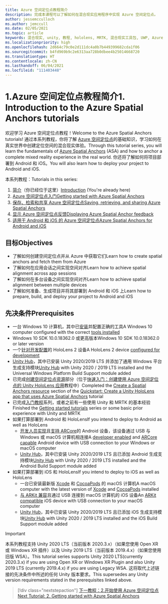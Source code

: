 ```yaml
---
title: Azure 空间定位点教程简介
description: 完成本课程可以了解如何在混合现实应用程序中实现 Azure 空间定位点。
author: jessemcculloch
ms.author: jemccull
ms.date: 02/05/2021
ms.topic: article
keywords: 混合现实, unity, 教程, hololens, MRTK, 混合现实工具包, UWP, Azure 空间定位点, ios, android, Windows 10, ARCore, macOS, Android 生成支持, ARKit
ms.localizationpriority: high
ms.openlocfilehash: 2d664c79c0e2d111dc4a0b7b449399682cda1f06
ms.sourcegitcommit: b4fd969b9c2e6313aa728b0dbee4b25014668720
ms.translationtype: HT
ms.contentlocale: zh-CN
ms.lasthandoff: 06/04/2021
ms.locfileid: "111403448"
---
```

# <a name="1-introduction-to-the-azure-spatial-anchors-tutorials"></a><span data-ttu-id="d9dcd-104">1.Azure 空间定位点教程简介</span><span class="sxs-lookup"><span data-stu-id="d9dcd-104">1. Introduction to the Azure Spatial Anchors tutorials</span></span>

<span data-ttu-id="d9dcd-105">欢迎学习 Azure 空间定位点教程！</span><span class="sxs-lookup"><span data-stu-id="d9dcd-105">Welcome to the Azure Spatial Anchors tutorials!</span></span> <span data-ttu-id="d9dcd-106">通过本系列教程，你将了解 <a href="https://azure.microsoft.com/services/spatial-anchors" target="_blank">Azure 空间定位点</a>的基础知识，学习如何在真实世界中创建定位空间的混合现实体验。</span><span class="sxs-lookup"><span data-stu-id="d9dcd-106">Through this tutorial series, you will learn the fundamentals of <a href="https://azure.microsoft.com/services/spatial-anchors" target="_blank">Azure Spatial Anchors</a> (ASA) and how to anchor a complete mixed reality experience in the real world.</span></span> <span data-ttu-id="d9dcd-107">你还将了解如何将项目部署到 Android 和 iOS。</span><span class="sxs-lookup"><span data-stu-id="d9dcd-107">You will also learn how to deploy your project to Android and iOS.</span></span>

<span data-ttu-id="d9dcd-108">本系列教程：</span><span class="sxs-lookup"><span data-stu-id="d9dcd-108">Tutorials in this series:</span></span>

1. <span data-ttu-id="d9dcd-109">[简介](mr-learning-asa-01.md)（你已经位于这里）</span><span class="sxs-lookup"><span data-stu-id="d9dcd-109">[Introduction](mr-learning-asa-01.md) (You're already here)</span></span>
2. [<span data-ttu-id="d9dcd-110">Azure 空间定位点入门</span><span class="sxs-lookup"><span data-stu-id="d9dcd-110">Getting started with Azure Spatial Anchors</span></span>](mr-learning-asa-02.md)
3. [<span data-ttu-id="d9dcd-111">保存、检索和共享 Azure 空间定位点</span><span class="sxs-lookup"><span data-stu-id="d9dcd-111">Saving, retrieving, and sharing Azure Spatial Anchors</span></span>](mr-learning-asa-03.md)
4. [<span data-ttu-id="d9dcd-112">显示 Azure 空间定位点反馈</span><span class="sxs-lookup"><span data-stu-id="d9dcd-112">Displaying Azure Spatial Anchor feedback</span></span>](mr-learning-asa-04.md)
5. [<span data-ttu-id="d9dcd-113">适用于 Android 和 iOS 的 Azure 空间定位点</span><span class="sxs-lookup"><span data-stu-id="d9dcd-113">Azure Spatial Anchors for Android and iOS</span></span>](mr-learning-asa-05.md)

## <a name="objectives"></a><span data-ttu-id="d9dcd-114">目标</span><span class="sxs-lookup"><span data-stu-id="d9dcd-114">Objectives</span></span>

* <span data-ttu-id="d9dcd-115">了解如何创建空间定位点并从 Azure 中获取它们</span><span class="sxs-lookup"><span data-stu-id="d9dcd-115">Learn how to create spatial anchors and fetch them from Azure</span></span>
* <span data-ttu-id="d9dcd-116">了解如何在应用会话之间实现空间对齐</span><span class="sxs-lookup"><span data-stu-id="d9dcd-116">Learn how to achieve spatial alignment across app sessions</span></span>
* <span data-ttu-id="d9dcd-117">了解如何在多台设备之间实现空间对齐</span><span class="sxs-lookup"><span data-stu-id="d9dcd-117">Learn how to achieve spatial alignment between multiple devices</span></span>
* <span data-ttu-id="d9dcd-118">了解如何准备、生成项目并将其部署到 Android 和 iOS 上</span><span class="sxs-lookup"><span data-stu-id="d9dcd-118">Learn how to prepare, build, and deploy your project to Android and iOS</span></span>

## <a name="prerequisites"></a><span data-ttu-id="d9dcd-119">先决条件</span><span class="sxs-lookup"><span data-stu-id="d9dcd-119">Prerequisites</span></span>

* <span data-ttu-id="d9dcd-120">一台 Windows 10 计算机，其中已[安装](../../install-the-tools.md)并配置正确的工具</span><span class="sxs-lookup"><span data-stu-id="d9dcd-120">A Windows 10 computer configured with the correct [tools installed](../../install-the-tools.md)</span></span>
* <span data-ttu-id="d9dcd-121">Windows 10 SDK 10.0.18362.0 或更高版本</span><span class="sxs-lookup"><span data-stu-id="d9dcd-121">Windows 10 SDK 10.0.18362.0 or later version</span></span>
* <span data-ttu-id="d9dcd-122">一个[针对开发配置](../../platform-capabilities-and-apis/using-visual-studio.md#enabling-developer-mode)的 HoloLens 2 设备</span><span class="sxs-lookup"><span data-stu-id="d9dcd-122">A HoloLens 2 device [configured for development](../../platform-capabilities-and-apis/using-visual-studio.md#enabling-developer-mode)</span></span>
* <span data-ttu-id="d9dcd-123"><a href="https://docs.unity3d.com/Manual/GettingStartedInstallingHub.html" target="_blank">Unity Hub</a>，其中已安装 Unity 2020/2019 LTS 并添加了通用 Windows 平台生成支持模块</span><span class="sxs-lookup"><span data-stu-id="d9dcd-123"><a href="https://docs.unity3d.com/Manual/GettingStartedInstallingHub.html" target="_blank">Unity Hub</a> with Unity 2020 / 2019 LTS installed and the Universal Windows Platform Build Support module added</span></span>
* <span data-ttu-id="d9dcd-124">已完成[创建空间定位点资源](/azure/spatial-anchors/quickstarts/get-started-unity-hololens#create-a-spatial-anchors-resource)部分（位于[快速入门：创建使用 Azure 空间定位点的 Unity HoloLens 应用](/azure/spatial-anchors/quickstarts/get-started-unity-hololens)教程中）</span><span class="sxs-lookup"><span data-stu-id="d9dcd-124">Completed the [Create a Spatial Anchors resource](/azure/spatial-anchors/quickstarts/get-started-unity-hololens#create-a-spatial-anchors-resource) section of the [Quickstart: Create a Unity HoloLens app that uses Azure Spatial Anchors](/azure/spatial-anchors/quickstarts/get-started-unity-hololens) tutorial</span></span>
* <span data-ttu-id="d9dcd-125">已完成[入门教程](mr-learning-base-01.md)系列，或者之前有一些使用 Unity 和 MRTK 的基本经验</span><span class="sxs-lookup"><span data-stu-id="d9dcd-125">Finished the [Getting started tutorials](mr-learning-base-01.md) series or some basic prior experience with Unity and MRTK</span></span>
* <span data-ttu-id="d9dcd-126">如果打算部署到 Android 和 HoloLens</span><span class="sxs-lookup"><span data-stu-id="d9dcd-126">If you intend to deploy to Android as well as HoloLens</span></span>
  * <span data-ttu-id="d9dcd-127"><a href="https://developer.android.com/studio/debug/dev-options" target="_blank">开发人员实现</a>且<a href="https://developers.google.com/ar/discover/supported-devices" target="_blank">支持 ARCore</a>的 Android 设备，该设备通过 USB 与 Windows 或 macOS 计算机相连接</span><span class="sxs-lookup"><span data-stu-id="d9dcd-127">A <a href="https://developer.android.com/studio/debug/dev-options" target="_blank">developer enabled</a> and <a href="https://developers.google.com/ar/discover/supported-devices" target="_blank">ARCore capable</a> Android device with USB connection to your Windows or macOS computer</span></span>
  * <span data-ttu-id="d9dcd-128"><a href="https://docs.unity3d.com/Manual/GettingStartedInstallingHub.html" target="_blank">Unity Hub</a>，其中已安装 Unity 2020/2019 LTS 且已添加 Android 生成支持模块</span><span class="sxs-lookup"><span data-stu-id="d9dcd-128"><a href="https://docs.unity3d.com/Manual/GettingStartedInstallingHub.html" target="_blank">Unity Hub</a> with Unity 2020 / 2019 LTS installed and the Android Build Support module added</span></span>
* <span data-ttu-id="d9dcd-129">如果打算部署到 iOS 和 HoloLens</span><span class="sxs-lookup"><span data-stu-id="d9dcd-129">If you intend to deploy to iOS as well as HoloLens</span></span>
  * <span data-ttu-id="d9dcd-130">一台已安装最新版 <a href="https://geo.itunes.apple.com/us/app/xcode/id497799835?mt=12" target="_blank">Xcode</a> 和 <a href="https://cocoapods.org" target="_blank">CocoaPods</a> 的 macOS 计算机</span><span class="sxs-lookup"><span data-stu-id="d9dcd-130">A macOS computer with the latest version of <a href="https://geo.itunes.apple.com/us/app/xcode/id497799835?mt=12" target="_blank">Xcode</a> and <a href="https://cocoapods.org" target="_blank">CocoaPods</a> installed</span></span>
  * <span data-ttu-id="d9dcd-131"><a href="https://developer.apple.com/documentation/arkit/verifying_device_support_and_user_permission" target="_blank">与 ARKit 兼容</a>且通过 USB 连接到 macOS 计算机的 iOS 设备</span><span class="sxs-lookup"><span data-stu-id="d9dcd-131">An <a href="https://developer.apple.com/documentation/arkit/verifying_device_support_and_user_permission" target="_blank">ARKit compatible</a> iOS device with USB connection to your macOS computer</span></span>
  * <span data-ttu-id="d9dcd-132"><a href="https://docs.unity3d.com/Manual/GettingStartedInstallingHub.html" target="_blank">Unity Hub</a>，其中已安装 Unity 2020/2019 LTS 且已添加 iOS 生成支持模块</span><span class="sxs-lookup"><span data-stu-id="d9dcd-132"><a href="https://docs.unity3d.com/Manual/GettingStartedInstallingHub.html" target="_blank">Unity Hub</a> with Unity 2020 / 2019 LTS installed and the iOS Build Support module added</span></span>

> [!Important]
> <span data-ttu-id="d9dcd-133">本系列教程支持 Unity 2020 LTS（当前版本 2020.3.x）（如果您使用 Open XR 或 Windows XR 插件）以及 Unity 2019 LTS（当前版本 2019.4.x）（如果您使用旧版 WSA）。</span><span class="sxs-lookup"><span data-stu-id="d9dcd-133">This tutorial series supports Unity 2020 LTS(currently 2020.3.x) if you are using Open XR or Windows XR Plugin and also Unity 2019 LTS (currently 2019.4.x) if you are using Legacy WSA.</span></span> <span data-ttu-id="d9dcd-134">这将取代上述链接的先决条件中所述的任何 Unity 版本要求。</span><span class="sxs-lookup"><span data-stu-id="d9dcd-134">This supersedes any Unity version requirements stated in the prerequisites linked above.</span></span>

> [!div class="nextstepaction"]
> [<span data-ttu-id="d9dcd-135">下一教程：2.开始使用 Azure 空间定位点</span><span class="sxs-lookup"><span data-stu-id="d9dcd-135">Next Tutorial: 2. Getting started with Azure Spatial Anchors</span></span>](mr-learning-asa-02.md)
